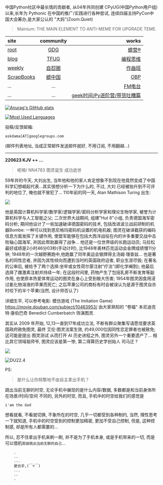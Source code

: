 中国Python社区中最长情的贡献者, 从04年共同创建 CPyUG(中国Python用户组)以来,长年为 Pythonic 在中国的推广/实践进行各种尝试, 连续四届主持PyCon中国大会筹办,是大家公认的 "大妈"(Zoom.Quiet)

> Mainium: THE MAIN ELEMENT TO ANTI-MEME FOR UPGRADE TEME.

| site | community | works |
| :-----| :----: | ----: |
| [root](http://zoomquiet.io/) | [GDG](https://blog.zhgdg.org/) | [蟒营®](https://doc.101.camp/) |
| [blog](https://blog.zoomquiet.io/pages/zoomquiet.html) | [TFUG](http://zh.tfug.world/) | [编程思维](https://py.101.camp/) |
| [weekly](http://weekly.pychina.org/) | [自怼圈](https://du.101.camp/) | [作曲班](https://mu.101.camp/) |
| [ScrapBooks](https://zoomquiet.io/collection.html) | [蟒中国](https://pychina.org/) | [OBP](https://zoomquiet.io/obp/index.html) |
| ... | ... | [FM电台](https://fm.101.camp/) |
| ... | ... | [geek时间/Py进阶营/带货吐糟篇](https://fm.101.camp/2020/geek2py-dama.html) |


[![Anurag's GitHub stats](https://github-readme-stats.vercel.app/api?username=zoomquiet&show_icons=true&count_private=true&include_all_commits=true&layout=compact&theme=panda)](https://blog.zoomquiet.io)

[![Most Used Languages](https://github-readme-stats.vercel.app/api/top-langs/?username=zoomquiet&theme=panda&card_width=445&layout=compact&show_icons=true&hide=javascript,html,php,Smarty,XSLT,TeX,C++,CSS)](https://zoomquiet.io)


投稿/反馈邮箱:

    askdama[AT]googlegroups.com

(邮件列表地址, 
当成正常邮件发送邮件就好, 不用订阅, 不用翻越...)




-----------------------------------------
**220623 KJV ++ ...**


> 呢喃/ NN4783 图灵诞生 成功逝世





59年并的今天, 大刘出生, 当年他和他的家人肯定想象不到现在他竟然变成了中国科学幻想崛起代表...其实很想分析一下为什么的, 不过, 大刘 已经被抬升到不可评判的地位了, 俺也就不冒犯了...
110年前的同一天, Alan Mathison Turing 出生:

![](https://ipic.zoomquiet.top/2022-06-22-zshot%202022-06-22%2008.51.06.jpg)


他是英国计算机科学家/数学家/逻辑学家/密码分析学家和理论生物学家, 被誉为计算机科学与人工智能之父;  二次世界大战期间, 组建"Hut 8"小组, 负责德国海军密码分析; 期间他设计了一些加速破译德国密码的技术, 包括改进波兰战前研制的机器Bombe: 一种可以找到恩尼格玛密码机设置的机电机器; 图灵在破译截获的编码信息方面发挥了关键作用, 使盟军能够在包括大西洋战役在内的许多重要交战中击败轴心国海军, 并因此帮助赢得了战争...
他还是一位世界级的长跑运动员; 马拉松最好成绩是2小时46分03秒(手动计时), 比1948年奥林匹克运动会金牌成绩慢11分钟; 1948年的一次越野赛跑中,他跑赢了同年奥运会银牌得主汤姆·理查兹...
也是著名的同性恋者, 并因为其性倾向而遭到当时的英国政府迫害, 职业生涯尽毁; 在著名的公审后, 被给予了两个选择:坐牢或女性荷尔蒙注射“疗法”(即化学阉割); 他最后选择了雌激素注射并持续一年; 在这段时间里, 药物产生了包括乳房不断发育等副作用, 也使原本热爱体育运动的图灵在身心上受到极大伤害; 1954年图灵因食用浸过氰化物溶液的苹果而死亡; 之后苹果公司的商标有时会被误认为是源于图灵自杀时咬下的半个苹果(当然, 设计师否认了)


详细生平, 可以参考电影: 模仿游戏 (The Imitation Game)
https://movie.douban.com/subject/10463953/
由大家熟知的 "卷福" 本尼迪克特·康伯巴奇 Benedict Cumberbatch 饰演图灵.


其实从 2009 年开始, 12,13一直到17年成功立法, 不断有群众聚集写请愿信要求英国政府赦免图灵, 最终 艾伦·图灵法案生效, 约49,000位因同性恋定罪者也被赦免; 这可能是提出 图灵测试 从而打开 AI 历史进程之外, 图灵另外一个重要遗产了...
相比其它领域祖师爷, 图灵应该是第一惨, 第二得算历史学创始人 司马迁 ?


![](https://ipic.zoomquiet.top/2022-06-22-zq42-today-card-2206.023.jpeg)


![DU22.4](https://ipic.zoomquiet.top/2022-04-30-220430DU6y_zip.jpg!/fw/420)






PS:
> 是什么让你频繁地不由自主拿出手机？

跳出当前无聊的时空,
无论手机中展现的是什么内容/数据,
多数都是和当前身体所在场景/时间/空间 不同的,
另外的时空,
而且, 手机中的时空给我们的感觉是

    i'am the God

想看就看, 不看就切换,
不象所在的时空, 几乎一切都受到各种制约,
当然,
理性思考一下就知道,
手机中的时空受到的控制更加精密, 更加不受自己控制,
但是, 这种控制感,
却是所有人都需要的...

所以, 
忍不住拿出手机来刷一刷,
并不是为了手机本身, 或是手机带来的一切,
而是可以借机`假装跳出当前无聊的自己`...



```
    .
    ..
    ...
    是也乎,(￣▽￣)
    ...
    ..
    .
```



